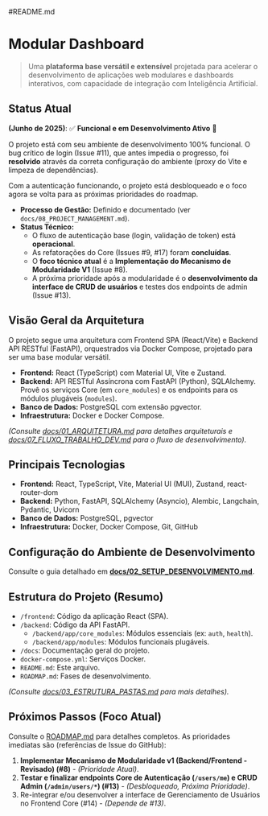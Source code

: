 #README.md
# Modular Dashboard

> Uma **plataforma base versátil e extensível** projetada para acelerar o desenvolvimento de aplicações web modulares e dashboards interativos, com capacidade de integração com Inteligência Artificial.

## Status Atual

**(Junho de 2025)**: ✅ **Funcional e em Desenvolvimento Ativo** 🚧

O projeto está com seu ambiente de desenvolvimento 100% funcional. O bug crítico de login (Issue #11), que antes impedia o progresso, foi **resolvido** através da correta configuração do ambiente (proxy do Vite e limpeza de dependências).

Com a autenticação funcionando, o projeto está desbloqueado e o foco agora se volta para as próximas prioridades do roadmap.

* **Processo de Gestão:** Definido e documentado (ver `docs/08_PROJECT_MANAGEMENT.md`).
* **Status Técnico:**
    * O fluxo de autenticação base (login, validação de token) está **operacional**.
    * As refatorações do Core (Issues #9, #17) foram **concluídas**.
    * O **foco técnico atual** é a **Implementação do Mecanismo de Modularidade V1** (Issue #8).
    * A próxima prioridade após a modularidade é o **desenvolvimento da interface de CRUD de usuários** e testes dos endpoints de admin (Issue #13).

## Visão Geral da Arquitetura

O projeto segue uma arquitetura com Frontend SPA (React/Vite) e Backend API RESTful (FastAPI), orquestrados via Docker Compose, projetado para ser uma base modular versátil.

* **Frontend:** React (TypeScript) com Material UI, Vite e Zustand.
* **Backend:** API RESTful Assíncrona com FastAPI (Python), SQLAlchemy. Provê os serviços Core (em `core_modules`) e os endpoints para os módulos plugáveis (`modules`).
* **Banco de Dados:** PostgreSQL com extensão pgvector.
* **Infraestrutura:** Docker e Docker Compose.

*(Consulte [docs/01_ARQUITETURA.md](./docs/01_ARQUITETURA.md) para detalhes arquiteturais e [docs/07_FLUXO_TRABALHO_DEV.md](./docs/07_FLUXO_TRABALHO_DEV.md) para o fluxo de desenvolvimento).*

## Principais Tecnologias

- **Frontend:** React, TypeScript, Vite, Material UI (MUI), Zustand, react-router-dom
- **Backend:** Python, FastAPI, SQLAlchemy (Asyncio), Alembic, Langchain, Pydantic, Uvicorn
- **Banco de Dados:** PostgreSQL, pgvector
- **Infraestrutura:** Docker, Docker Compose, Git, GitHub

## Configuração do Ambiente de Desenvolvimento

Consulte o guia detalhado em **[docs/02_SETUP_DESENVOLVIMENTO.md](./docs/02_SETUP_DESENVOLVIMENTO.md)**.

## Estrutura do Projeto (Resumo)

* `/frontend`: Código da aplicação React (SPA).
* `/backend`: Código da API FastAPI.
    * `/backend/app/core_modules`: Módulos essenciais (ex: `auth`, `health`).
    * `/backend/app/modules`: Módulos funcionais plugáveis.
* `/docs`: Documentação geral do projeto.
* `docker-compose.yml`: Serviços Docker.
* `README.md`: Este arquivo.
* `ROADMAP.md`: Fases de desenvolvimento.

*(Consulte [docs/03_ESTRUTURA_PASTAS.md](./docs/03_ESTRUTURA_PASTAS.md) para mais detalhes).*

## Próximos Passos (Foco Atual)

Consulte o [ROADMAP.md](./ROADMAP.md) para detalhes completos. As prioridades imediatas são (referências de Issue do GitHub):

1.  **Implementar Mecanismo de Modularidade v1 (Backend/Frontend - Revisado) (#8)** - *(Prioridade Atual)*.
2.  **Testar e finalizar endpoints Core de Autenticação (`/users/me`) e CRUD Admin (`/admin/users/*`) (#13)** - *(Desbloqueado, Próxima Prioridade)*.
3.  Re-integrar e/ou desenvolver a interface de Gerenciamento de Usuários no Frontend Core (#14) - *(Depende de #13)*.